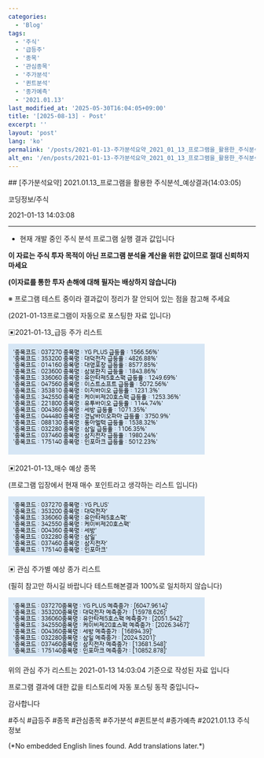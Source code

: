 ```yaml
---
categories:
  - 'Blog'
tags:
  - '주식'
  - '급등주'
  - '종목'
  - '관심종목'
  - '주가분석'
  - '퀸트분석'
  - '종가예측'
  - '2021.01.13'
last_modified_at: '2025-05-30T16:04:05+09:00'
title: '[2025-08-13] - Post'
excerpt: ''
layout: 'post'
lang: 'ko'
permalink: '/posts/2021-01-13-주가분석요약_2021_01_13_프로그램을_활용한_주식분석_예상결과_14_03_05/'
alt_en: '/en/posts/2021-01-13-주가분석요약_2021_01_13_프로그램을_활용한_주식분석_예상결과_14_03_05/'
---
```


<div class="lang-panel lang-ko" lang="ko">
## [주가분석요약] 2021.01.13_프로그램을 활용한 주식분석_예상결과(14:03:05)

코딩정보/주식

2021-01-13 14:03:08

* * *

* 현재 개발 중인 주식 분석 프로그램 실행 결과 값입니다

**이 자료는 주식 투자 목적이 아닌 프로그램 분석율 계산을 위한 값이므로 절대 신뢰하지 마세요**

**(이자료를 통한 투자 손해에 대해 필자는 배상하지 않습니다)**

※ 프로그램 테스트 중이라 결과값이 정리가 잘 안되어 있는 점을 참고해 주세요

(2021-01-13프로그램이 자동으로 포스팅한 자료 입니다)

▣2021-01-13_급등 주가 리스트

![](/assets/images/주가분석요약_2021_01_13_프로그램을_활용한_주식분석_예상결과_14_03_05/skyloket_list.png)

▣2021-01-13_매수 예상 종목

(프로그램 입장에서 현재 매수 포인트라고 생각하는 리스트 입니다)

![](/assets/images/주가분석요약_2021_01_13_프로그램을_활용한_주식분석_예상결과_14_03_05/buy_list.png)

▣ 관심 주가별 예상 종가 리스트

(필히 참고만 하시길 바랍니다 테스트해본결과 100%로 일치하지 않습니다)

![](/assets/images/주가분석요약_2021_01_13_프로그램을_활용한_주식분석_예상결과_14_03_05/stockclose_list.png)

위의 관심 주가 리스트는 2021-01-13 14:03:04 기준으로 작성된 자료 입니다

프로그램 결과에 대한 값을 티스토리에 자동 포스팅 동작 중입니다~

감사합니다

  

#주식 #급등주 #종목 #관심종목 #주가분석 #퀸트분석 #종가예측 #2021.01.13 주식정보


</div>
<div class="lang-panel lang-en" lang="en">
(*No embedded English lines found. Add translations later.*)

</div>
